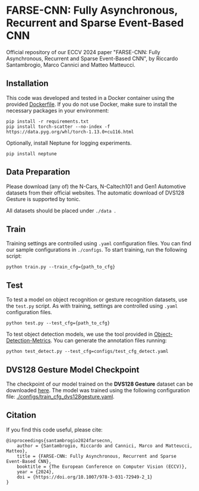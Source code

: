 # FARSE-CNN: Fully Asynchronous, Recurrent and Sparse Event-Based CNN
Official repository of our ECCV 2024 paper "FARSE-CNN: Fully Asynchronous, Recurrent and Sparse Event-Based CNN", by Riccardo Santambrogio, Marco Cannici and Matteo Matteucci.

## Installation
This code was developed and tested in a Docker container using the provided [Dockerfile](Dockerfile).
If you do not use Docker, make sure to install the necessary packages in your environment:
```
pip install -r requirements.txt
pip install torch-scatter --no-index -f https://data.pyg.org/whl/torch-1.13.0+cu116.html
```
Optionally, install Neptune for logging experiments.
```
pip install neptune
```

## Data Preparation

Please download (any of) the N-Cars, N-Caltech101 and Gen1 Automotive datasets from their official websites. The automatic download of DVS128 Gesture is supported by tonic.

All datasets should be placed under ```./data ```.

## Train
Training settings are controlled using ```.yaml``` configuration files. You can find our sample configurations in ```./configs```.
To start training, run the following script:
```
python train.py --train_cfg={path_to_cfg}
```

## Test
To test a model on object recognition or gesture recognition datasets, use the ```test.py``` script.
As with training, settings are controlled using ```.yaml``` configuration files.
```
python test.py --test_cfg={path_to_cfg}
```

To test object detection models, we use the tool provided in [Object-Detection-Metrics](https://github.com/rafaelpadilla/Object-Detection-Metrics).
You can generate the annotation files running:
```
python test_detect.py --test_cfg=configs/test_cfg_detect.yaml
```

## DVS128 Gesture Model Checkpoint

The checkpoint of our model trained on the **DVS128 Gesture** dataset can be downloaded [here](https://polimi365-my.sharepoint.com/:u:/g/personal/10584488_polimi_it/EUPOZx_WYSVEvXSwN08FbI4BqHGwiPtgMms5uIUz_9PedQ?e=czgvsO).
The model was trained using the following configuration file: [./configs/train_cfg_dvs128gesture.yaml](./configs/train_cfg_dvs128gesture.yaml).

## Citation
If you find this code useful, please cite:
```
@inproceedings{santambrogio2024farsecnn,
    author = {Santambrogio, Riccardo and Cannici, Marco and Matteucci, Matteo},
    title = {FARSE-CNN: Fully Asynchronous, Recurrent and Sparse Event-Based CNN},
    booktitle = {The European Conference on Computer Vision (ECCV)},
    year = {2024},
    doi = {https://doi.org/10.1007/978-3-031-72949-2_1}
}
```